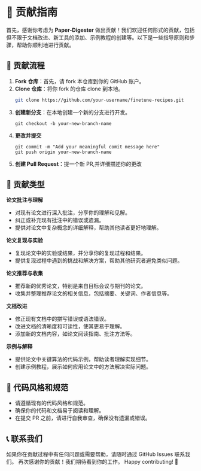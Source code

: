 # 🤝 贡献指南

首先，感谢你考虑为 **Paper-Digester** 做出贡献！我们欢迎任何形式的贡献，包括但不限于文档改进、新工具的添加、示例教程的创建等。以下是一些指导原则和步骤，帮助你顺利地进行贡献。

## 📜 贡献流程

1. **Fork 仓库**：首先，请 fork 本仓库到你的 GitHub 账户。
2. **Clone 仓库**：将你 fork 的仓库 clone 到本地。
   ```sh
   git clone https://github.com/your-username/finetune-recipes.git
3. **创建新分支**：在本地创建一个新的分支进行开发。
    ```shell
   git checkout -b your-new-branch-name
4. **更改并提交** 
    ```shell
   git commit -m "Add your meaningful comit message here"
   git push origin your-new-branch-name
5. **创建 Pull Request**：提一个新 PR,并详细描述你的更改

## 📝 贡献类型

**论文批注与理解**
- 对现有论文进行深入批注，分享你的理解和见解。
- 纠正或补充现有批注中的错误或遗漏。
- 提供对论文中复杂概念的详细解释，帮助其他读者更好地理解。

**论文复现与实验**
- 复现论文中的实验或结果，并分享你的复现过程和结果。
- 提供复现过程中遇到的挑战和解决方案，帮助其他研究者避免类似问题。

**论文推荐与收集**
- 推荐新的优秀论文，特别是来自目标会议与期刊的论文。
- 收集并整理推荐论文的相关信息，包括摘要、关键词、作者信息等。

**文档改进**
- 修正现有文档中的拼写错误或语法错误。
- 改进文档的清晰度和可读性，使其更易于理解。
- 添加新的文档内容，如论文阅读指南、批注方法等。

**示例与解释**
- 提供论文中关键算法的代码示例，帮助读者理解实现细节。
- 创建示例教程，展示如何应用论文中的方法解决实际问题。

## 📏 代码风格和规范
- 请遵循现有的代码风格和规范。
- 确保你的代码和文档易于阅读和理解。
- 在提交 PR 之前，请进行自我审查，确保没有遗漏或错误。

## 📞 联系我们
如果你在贡献过程中有任何问题或需要帮助，请随时通过 GitHub Issues 联系我们。
再次感谢你的贡献！我们期待看到你的工作。
Happy contributing! 🎉